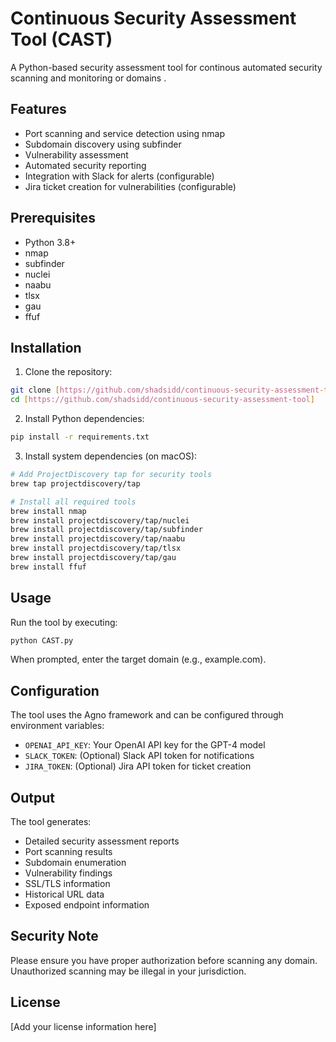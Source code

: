 # Continuous Security Assessment Tool (CAST)

A Python-based security assessment tool for continous automated security scanning and monitoring or domains .

## Features

- Port scanning and service detection using nmap
- Subdomain discovery using subfinder
- Vulnerability assessment
- Automated security reporting
- Integration with Slack for alerts (configurable)
- Jira ticket creation for vulnerabilities (configurable)

## Prerequisites

- Python 3.8+
- nmap
- subfinder
- nuclei
- naabu
- tlsx
- gau
- ffuf

## Installation

1. Clone the repository:
```bash
git clone [https://github.com/shadsidd/continuous-security-assessment-tool.git]
cd [https://github.com/shadsidd/continuous-security-assessment-tool]
```

2. Install Python dependencies:
```bash
pip install -r requirements.txt
```

3. Install system dependencies (on macOS):
```bash
# Add ProjectDiscovery tap for security tools
brew tap projectdiscovery/tap

# Install all required tools
brew install nmap
brew install projectdiscovery/tap/nuclei
brew install projectdiscovery/tap/subfinder
brew install projectdiscovery/tap/naabu
brew install projectdiscovery/tap/tlsx
brew install projectdiscovery/tap/gau
brew install ffuf
```

## Usage

Run the tool by executing:

```bash
python CAST.py
```

When prompted, enter the target domain (e.g., example.com).

## Configuration

The tool uses the Agno framework and can be configured through environment variables:

- `OPENAI_API_KEY`: Your OpenAI API key for the GPT-4 model
- `SLACK_TOKEN`: (Optional) Slack API token for notifications
- `JIRA_TOKEN`: (Optional) Jira API token for ticket creation

## Output

The tool generates:
- Detailed security assessment reports
- Port scanning results
- Subdomain enumeration
- Vulnerability findings
- SSL/TLS information
- Historical URL data
- Exposed endpoint information

## Security Note

Please ensure you have proper authorization before scanning any domain. Unauthorized scanning may be illegal in your jurisdiction.

## License

[Add your license information here]
